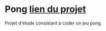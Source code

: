 

# Pong [lien du projet](https://antoin9-e.github.io/pong/)

Projet d'étude consistant à coder un jeu pong

